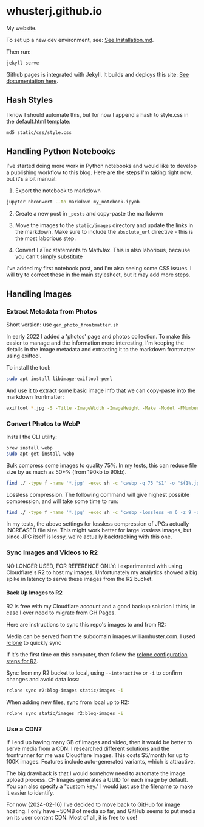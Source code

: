 # whusterj.github.io

My website.

To set up a new dev environment, see: [See Installation.md](installation.md).

Then run:

```bash
jekyll serve
```

Github pages is integrated with Jekyll. It builds and deploys this site: [See documentation here](https://help.github.com/en/articles/about-github-pages-and-jekyll).

## Hash Styles

I know I should automate this, but for now I append a hash to style.css in the default.html template:

```bash
md5 static/css/style.css
```

## Handling Python Notebooks

I've started doing more work in Python notebooks and would like to develop a publishing workflow to this blog. Here are the steps I'm taking right now, but it's a bit manual:

1. Export the notebook to markdown

```bash
jupyter nbconvert --to markdown my_notebook.ipynb
```

2. Create a new post in `_posts` and copy-paste the markdown

3. Move the images to the `static/images` directory and update the links in the markdown. Make sure to include the `absolute_url` directive - this is the most laborious step.

4. Convert LaTex statements to MathJax. This is also laborious, because you can't simply substitute

I've added my first notebook post, and I'm also seeing some CSS issues. I will try to correct these in the main stylesheet, but it may add more steps.

## Handling Images

### Extract Metadata from Photos

Short version: use `gen_photo_frontmatter.sh`

In early 2022 I added a 'photos' page and photos collection. To make this easier to manage and the information more interesting, I'm keeping the details in the image metadata and extracting it to the markdown frontmatter using exiftool.

To install the tool:

```bash
sudo apt install libimage-exiftool-perl
```

And use it to extract some basic image info that we can copy-paste into the markdown frontmatter:

```bash
exiftool *.jpg -S -Title -ImageWidth -ImageHeight -Make -Model -FNumber -ExposureTime -ISO -LensID -Keywords -DateTimeOriginal -d "%Y-%m-%d %H:%M:%S"
```

### Convert Photos to WebP

Install the CLI utility:

```bash
brew install webp
sudo apt-get install webp
```

Bulk compress some images to quality 75%. In my tests, this can reduce file size by as much as 50+% (from 190kb to 90kb).

```bash
find ./ -type f -name '*.jpg' -exec sh -c 'cwebp -q 75 "$1" -o "${1%.jpg}.webp"' _ {} \;
```

Lossless compression. The following command will give highest possible compression, and will take some time to run:

```bash
find ./ -type f -name '*.jpg' -exec sh -c 'cwebp -lossless -m 6 -z 9 -q 100 "$1" -o "${1%.jpg}.webp"' _ {} \;
```

In my tests, the above settings for lossless compression of JPGs actually INCREASED file size. This might work better for large lossless images, but since JPG itself is lossy, we're actually backtracking with this one.

### Sync Images and Videos to R2

NO LONGER USED, FOR REFERENCE ONLY: I experimented with using Cloudflare's R2 to host my images. Unfortunately my analytics showed a big spike in latency to serve these images from the R2 bucket.

#### Back Up Images to R2

R2 is free with my Cloudflare account and a good backup solution I think, in case I ever need to migrate from GH Pages.

Here are instructions to sync this repo's images to and from R2:

Media can be served from the subdomain images.williamhuster.com. I used [rclone](https://rclone.org/) to quickly sync

If it's the first time on this computer, then follow the [rclone configuration steps for R2](https://rclone.org/s3/#cloudflare-r2).

Sync from my R2 bucket to local, using `--interactive` or `-i` to confirm changes and avoid data loss:

```bash
rclone sync r2:blog-images static/images -i
```

When adding new files, sync from local up to R2:

```bash
rclone sync static/images r2:blog-images -i
```

### Use a CDN?

If I end up having many GB of images and video, then it would be better to serve media from a CDN. I researched different solutions and the frontrunner for me was Cloudflare Images. This costs $5/month for up to 100K images. Features include auto-generated variants, which is attractive.

The big drawback is that I would somehow need to automate the image upload process. CF Images generates a UUID for each image by default. You can also specify a "custom key." I would just use the filename to make it easier to identify.

For now (2024-02-16) I've decided to move back to GitHub for image hosting. I only have ~50MB of media so far, and GitHub seems to put media on its user content CDN. Most of all, it is free to use!
